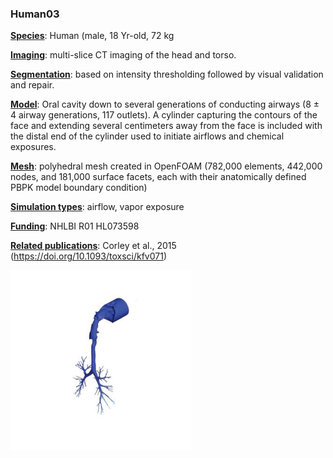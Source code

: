### Human03



**<u>Species</u>**: Human (male, 18 Yr-old, 72 kg

**<u>Imaging</u>**: multi-slice CT imaging of the head and torso.

**<u>Segmentation</u>**: based on intensity thresholding followed by visual validation and repair.

**<u>Model</u>**: Oral cavity down to several generations of conducting airways (8 ± 4 airway generations, 117 outlets). A cylinder capturing the contours of the face and extending several centimeters away from the face is included with the distal end of the cylinder used to initiate airflows and chemical exposures. 

**<u>Mesh</u>**: polyhedral mesh created in OpenFOAM (782,000 elements, 442,000 nodes, and 181,000 surface facets, each with their anatomically defined PBPK model boundary condition)

**<u>Simulation types</u>**: airflow, vapor exposure

**<u>Funding</u>**: NHLBI R01 HL073598

**<u>Related publications</u>**: Corley et al., 2015 (https://doi.org/10.1093/toxsci/kfv071)



![human03](../README/human03.png)